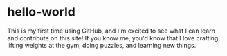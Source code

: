 # hello-world
This is my first time using GitHub, and I'm excited to see what I can learn and contribute on this site!
If you know me, you'd know that I love crafting, lifting weights at the gym, doing puzzles, and learning new things.
